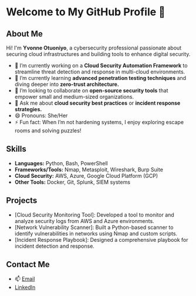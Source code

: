 # Welcome to My GitHub Profile 👋

## About Me
Hi! I'm **Yvonne Otuoniyo**, a cybersecurity professional passionate about securing cloud infrastructures and building tools to enhance digital security.

- 🔭 I’m currently working on a **Cloud Security Automation Framework** to streamline threat detection and response in multi-cloud environments.
- 🌱 I’m currently learning **advanced penetration testing techniques** and diving deeper into **zero-trust architecture.**
- 👯 I’m looking to collaborate on **open-source security tools** that empower small and medium-sized organizations.
- 💬 Ask me about **cloud security best practices** or **incident response strategies.**
- 😄 Pronouns: She/Her
- ⚡ Fun fact: When I’m not hardening systems, I enjoy exploring escape rooms and solving puzzles!

## Skills
- **Languages:** Python, Bash, PowerShell
- **Frameworks/Tools:** Nmap, Metasploit, Wireshark, Burp Suite
- **Cloud Security:** AWS, Azure, Google Cloud Platform (GCP)
- **Other Tools:** Docker, Git, Splunk, SIEM systems

## Projects
- [Cloud Security Monitoring Tool]: Developed a tool to monitor and analyze security logs from AWS and Azure environments.
- [Network Vulnerability Scanner]: Built a Python-based scanner to identify vulnerabilities in networks using Nmap and custom scripts.
- [Incident Response Playbook]: Designed a comprehensive playbook for incident detection and response.

## Contact Me
- 📫 [Email](yvonneotuoniyo2@gmail.com)
- [LinkedIn](www.linkedin.com/in/yvonne-otuoniyo/)

